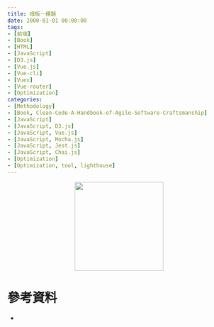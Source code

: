 ```yaml
---
title: 樣板－標題
date: 2000-01-01 00:00:00
tags:
- [前端]
- [Book]
- [HTML]
- [JavaScript]
- [D3.js]
- [Vue.js]
- [Vue-cli]
- [Vuex]
- [Vue-router]
- [Optimization]
categories: 
- [Methodology]
- [Book, Clean-Code-A-Handbook-of-Agile-Software-Craftsmanship]
- [JavaScript]
- [JavaScript, D3.js]
- [JavaScript, Vue.js]
- [JavaScript, Mocha.js]
- [JavaScript, Jest.js]
- [JavaScript, Chai.js]
- [Optimization]
- [Optimization, tool, lighthouse]
---
```


<div style="display:flex;justify-content:center;">
  <img style="object-fit:cover;" src='/images/' width='200px' height='200px' />
</div>



# 參考資料

- []()